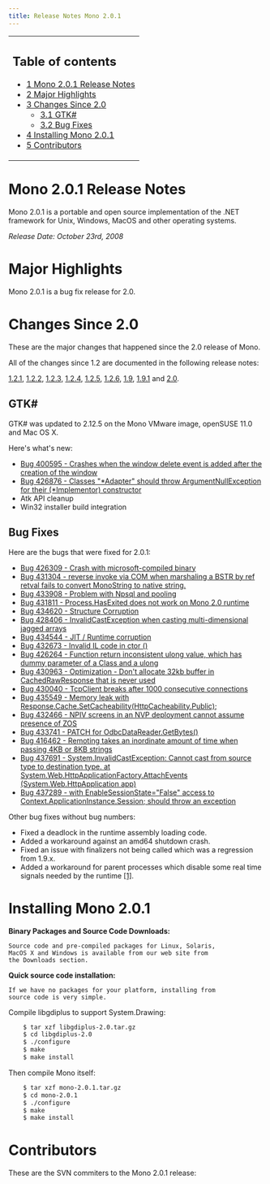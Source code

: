 ```yaml
---
title: Release Notes Mono 2.0.1
---
```


<table>
<col width="100%" />
<tbody>
<tr class="odd">
<td align="left"><h2>Table of contents</h2>
<ul>
<li><a href="#mono-201-release-notes">1 Mono 2.0.1 Release Notes</a></li>
<li><a href="#major-highlights">2 Major Highlights</a></li>
<li><a href="#changes-since-20">3 Changes Since 2.0</a>
<ul>
<li><a href="#gtk">3.1 GTK#</a></li>
<li><a href="#bug-fixes">3.2 Bug Fixes</a></li>
</ul></li>
<li><a href="#installing-mono-201">4 Installing Mono 2.0.1</a></li>
<li><a href="#contributors">5 Contributors</a></li>
</ul></td>
</tr>
</tbody>
</table>

Mono 2.0.1 Release Notes
========================

Mono 2.0.1 is a portable and open source implementation of the .NET framework for Unix, Windows, MacOS and other operating systems.

*Release Date: October 23rd, 2008*

Major Highlights
================

Mono 2.0.1 is a bug fix release for 2.0.

Changes Since 2.0
=================

These are the major changes that happened since the 2.0 release of Mono.

All of the changes since 1.2 are documented in the following release notes:

[1.2.1](http://www.go-mono.com/archive/1.2.1), [1.2.2](http://www.go-mono.com/archive/1.2.2), [1.2.3](http://www.go-mono.com/archive/1.2.3), [1.2.4](http://www.go-mono.com/archive/1.2.4), [1.2.5](http://www.go-mono.com/archive/1.2.5), [1.2.6](http://www.go-mono.com/archive/1.2.6), [1.9](http://www.go-mono.com/archive/1.9), [1.9.1](http://www.go-mono.com/archive/1.9.1) and [2.0](/Release_Notes_Mono_2.0).

GTK\#
-----

GTK\# was updated to 2.12.5 on the Mono VMware image, openSUSE 11.0 and Mac OS X.

Here's what's new:

-   [Bug 400595 - Crashes when the window delete event is added after the creation of the window](https://bugzilla.novell.com/show_bug.cgi?id=400595)
-   [Bug 426876 - Classes "\*Adapter" should throw ArgumentNullException for their (\*Implementor) constructor](https://bugzilla.novell.com/show_bug.cgi?id=426876)
-   Atk API cleanup
-   Win32 installer build integration

Bug Fixes
---------

Here are the bugs that were fixed for 2.0.1:

-   [Bug 426309 - Crash with microsoft-compiled binary](https://bugzilla.novell.com/show_bug.cgi?id=426309)
-   [Bug 431304 - reverse invoke via COM when marshaling a BSTR by ref retval fails to convert MonoString to native string.](https://bugzilla.novell.com/show_bug.cgi?id=431304)
-   [Bug 433908 - Problem with Npsql and pooling](https://bugzilla.novell.com/show_bug.cgi?id=433908)
-   [Bug 431811 - Process.HasExited does not work on Mono 2.0 runtime](https://bugzilla.novell.com/show_bug.cgi?id=431811)
-   [Bug 434620 - Structure Corruption](https://bugzilla.novell.com/show_bug.cgi?id=434620)
-   [Bug 428406 - InvalidCastException when casting multi-dimensional jagged arrays](https://bugzilla.novell.com/show_bug.cgi?id=428406)
-   [Bug 434544 - JIT / Runtime corruption](https://bugzilla.novell.com/show_bug.cgi?id=434544)
-   [Bug 432673 - Invalid IL code in ctor ()](https://bugzilla.novell.com/show_bug.cgi?id=432673)
-   [Bug 426264 - Function return inconsistent ulong value, which has dummy parameter of a Class and a ulong](https://bugzilla.novell.com/show_bug.cgi?id=426264)
-   [Bug 430963 - Optimization - Don't allocate 32kb buffer in CachedRawResponse that is never used](https://bugzilla.novell.com/show_bug.cgi?id=430963)
-   [Bug 430040 - TcpClient breaks after 1000 consecutive connections](https://bugzilla.novell.com/show_bug.cgi?id=430040)
-   [Bug 435549 - Memory leak with Response.Cache.SetCacheability(HttpCacheability.Public);](https://bugzilla.novell.com/show_bug.cgi?id=435549)
-   [Bug 432466 - NPIV screens in an NVP deployment cannot assume presence of ZOS](https://bugzilla.novell.com/show_bug.cgi?id=432466)
-   [Bug 433741 - PATCH for OdbcDataReader.GetBytes()](https://bugzilla.novell.com/show_bug.cgi?id=433741)
-   [Bug 416462 - Remoting takes an inordinate amount of time when passing 4KB or 8KB strings](https://bugzilla.novell.com/show_bug.cgi?id=416462)
-   [Bug 437691 - System.InvalidCastException: Cannot cast from source type to destination type. at System.Web.HttpApplicationFactory.AttachEvents (System.Web.HttpApplication app)](https://bugzilla.novell.com/show_bug.cgi?id=437691)
-   [Bug 437289 - with EnableSessionState="False" access to Context.ApplicationInstance.Session; should throw an exception](https://bugzilla.novell.com/show_bug.cgi?id=437289)

Other bug fixes without bug numbers:

-   Fixed a deadlock in the runtime assembly loading code.
-   Added a workaround against an amd64 shutdown crash.
-   Fixed an issue with finalizers not being called which was a regression from 1.9.x.
-   Added a workaround for parent processes which disable some real time signals needed by the runtime [[1]](http://bugs.debian.org/cgi-bin/bugreport.cgi?bug=499569).

Installing Mono 2.0.1
=====================

**Binary Packages and Source Code Downloads:**

    Source code and pre-compiled packages for Linux, Solaris,
    MacOS X and Windows is available from our web site from
    the Downloads section.

**Quick source code installation:**

    If we have no packages for your platform, installing from
    source code is very simple.

Compile libgdiplus to support System.Drawing:

``` bash
    $ tar xzf libgdiplus-2.0.tar.gz
    $ cd libgdiplus-2.0
    $ ./configure
    $ make
    $ make install
```

Then compile Mono itself:

``` bash
    $ tar xzf mono-2.0.1.tar.gz
    $ cd mono-2.0.1
    $ ./configure
    $ make
    $ make install
```

Contributors
============

These are the SVN commiters to the Mono 2.0.1 release:

